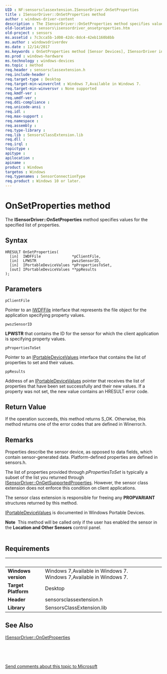 ```yaml
---
UID : NF:sensorsclassextension.ISensorDriver.OnSetProperties
title : ISensorDriver::OnSetProperties method
author : windows-driver-content
description : The ISensorDriver::OnSetProperties method specifies values for the specified list of properties.
old-location : sensors\isensordriver_onsetproperties.htm
old-project : sensors
ms.assetid : 7c3cca5b-1d08-42dc-8dc4-42eb1160b8bb
ms.author : windowsdriverdev
ms.date : 12/14/2017
ms.keywords : OnSetProperties method [Sensor Devices], ISensorDriver interface [Sensor Devices], OnSetProperties method, ISensorDriver::OnSetProperties, sensorsclassextension/ISensorDriver::OnSetProperties, OnSetProperties method [Sensor Devices], ISensorDriver interface, ISensorDriver, Sensor_IFaces_1b27ccef-2b50-4942-b8fa-9126e2624b27.xml, OnSetProperties, sensors.isensordriver_onsetproperties
ms.prod : windows-hardware
ms.technology : windows-devices
ms.topic : method
req.header : sensorsclassextension.h
req.include-header : 
req.target-type : Desktop
req.target-min-winverclnt : Windows 7,Available in Windows 7.
req.target-min-winversvr : None supported
req.kmdf-ver : 
req.umdf-ver : 
req.ddi-compliance : 
req.unicode-ansi : 
req.idl : 
req.max-support : 
req.namespace : 
req.assembly : 
req.type-library : 
req.lib : SensorsClassExtension.lib
req.dll : 
req.irql : 
topictype : 
apitype : 
apilocation : 
apiname : 
product : Windows
targetos : Windows
req.typenames : SensorConnectionType
req.product : Windows 10 or later.
---
```



# OnSetProperties method
The <b>ISensorDriver::OnSetProperties</b> method specifies values for the specified list of properties.

## Syntax

````
HRESULT OnSetProperties(
  [in]  IWDFFile              *pClientFile,
  [in]  LPWSTR                pwszSensorID,
  [in]  IPortableDeviceValues *pPropertiesToSet,
  [out] IPortableDeviceValues **ppResults
);
````

## Parameters

`pClientFile`

Pointer to an <a href="..\wudfddi\nn-wudfddi-iwdffile.md">IWDFFile</a> interface that represents the file object for the application specifying property values.

`pwszSensorID`

<b>LPWSTR</b> that contains the ID for the sensor for which the client application is specifying property values.

`pPropertiesToSet`

Pointer to an <a href="http://go.microsoft.com/fwlink/p/?linkid=131486">IPortableDeviceValues</a> interface that contains the list of properties to set and their values.

`ppResults`

Address of an <a href="http://go.microsoft.com/fwlink/p/?linkid=131486">IPortableDeviceValues</a> pointer that receives the list of properties that have been set successfully and their new values. If a property was not set, the new value contains an HRESULT error code.


## Return Value

If the operation succeeds, this method returns S_OK. Otherwise, this method returns one of the error codes that are defined in Winerror.h.

## Remarks

Properties describe the sensor device, as opposed to data fields, which contain sensor-generated data.  Platform-defined properties are defined in sensors.h.

The list of properties provided through <i>pPropertiesToSet</i> is typically  a subset of the list you returned through <a href="https://msdn.microsoft.com/library/windows/hardware/ff545630">ISensorDriver::OnGetSupportedProperties</a>. However, the sensor class extension does not enforce this condition on client applications.

The sensor class extension is responsible for freeing any <b>PROPVARIANT</b> structures returned by this method.

<a href="http://go.microsoft.com/fwlink/p/?linkid=131486">IPortableDeviceValues</a> is documented in Windows Portable Devices.
<div class="alert"><b>Note</b>  This method will be called only if the user has enabled the sensor in the <b>Location and Other Sensors</b> control panel.</div><div> </div>

## Requirements
| &nbsp; | &nbsp; |
| ---- |:---- |
| **Windows version** | Windows 7,Available in Windows 7. Windows 7,Available in Windows 7. |
| **Target Platform** | Desktop |
| **Header** | sensorsclassextension.h |
| **Library** | SensorsClassExtension.lib |

## See Also

<a href="https://msdn.microsoft.com/library/windows/hardware/ff545610">ISensorDriver::OnGetProperties</a>

 

 

<a href="mailto:wsddocfb@microsoft.com?subject=Documentation%20feedback [sensors\sensors]:%20ISensorDriver::OnSetProperties method%20 RELEASE:%20(12/14/2017)&amp;body=%0A%0APRIVACY STATEMENT%0A%0AWe use your feedback to improve the documentation. We don't use your email address for any other purpose, and we'll remove your email address from our system after the issue that you're reporting is fixed. While we're working to fix this issue, we might send you an email message to ask for more info. Later, we might also send you an email message to let you know that we've addressed your feedback.%0A%0AFor more info about Microsoft's privacy policy, see http://privacy.microsoft.com/en-us/default.aspx." title="Send comments about this topic to Microsoft">Send comments about this topic to Microsoft</a>
